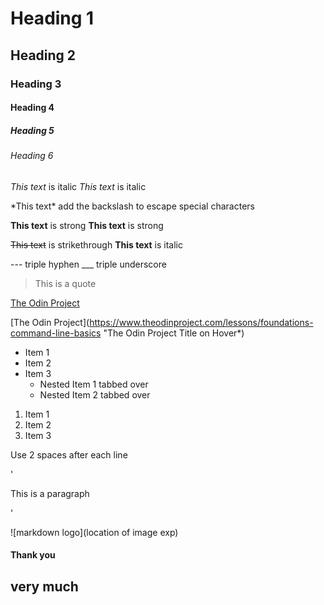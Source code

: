 <!--Headings-->
# Heading 1
## Heading 2
### Heading 3
#### Heading 4
##### Heading 5
###### Heading 6

<!--Italics-->
*This text* is italic
_This text_ is italic

<!--To Escape the Italics-->
\*This text\* add the backslash to escape special characters

<!--Strong-->
**This text** is strong
__This text__ is strong

<!--Strikethrough-->
~~This text~~ is strikethrough
__This text__ is italic

<!--Horizontal Rule-->
---  triple hyphen
___  triple underscore

<!--Block Quotes-->
> This is a quote

<!--Links-->
[The Odin Project](https://www.theodinproject.com/lessons/foundations-command-line-basics)

[The Odin Project](https://www.theodinproject.com/lessons/foundations-command-line-basics "The Odin Project Title on Hover*)

<!--Unordered Lists-->
* Item 1
* Item 2
* Item 3
    * Nested Item 1 tabbed over
    * Nested Item 2 tabbed over

<!--Ordered Lists-->
1. Item 1
2. Item 2
3. Item 3 

<!--Soft Line Break-->
Use 2 spaces after each line



<!--Inline Code Block-->
'<p>This is a paragraph<p>'

<!-- Images -->
![markdown logo](location of image exp)

#### Thank you 
## very much
